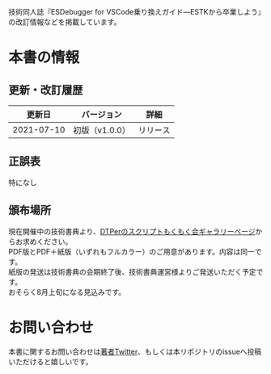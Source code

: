 技術同人誌『ESDebugger for VSCode乗り換えガイド―ESTKから卒業しよう』の改訂情報などを掲載しています。  

# 本書の情報
## 更新・改訂履歴
更新日|バージョン|詳細
--|--|--
2021-07-10|初版（v1.0.0）|リリース

## 正誤表
特になし
## 頒布場所
現在開催中の技術書典より、[DTPerのスクリプトもくもく会ギャラリーページ](https://techbookfest.org/organization/252080002)からお求めください。  
PDF版とPDF＋紙版（いずれもフルカラー）のご用意があります。内容は同一です。  
紙版の発送は技術書典の会期終了後、技術書典運営様よりご発送いただく予定です。  
おそらく8月上旬になる見込みです。
# お問い合わせ
本書に関するお問い合わせは[著者Twitter](https://twitter.com/Uske_S)、もしくは本リポジトリのissueへ投稿いただけると嬉しいです。
